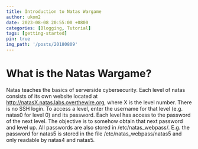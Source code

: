 ```yaml
---
title: Introduction to Natas Wargame
author: ukom2
date: 2023-08-08 20:55:00 +0800
categories: [Blogging, Tutorial]
tags: [getting-started]
pin: true
img_path: '/posts/20180809'
---
```


# What is the Natas Wargame?

Natas teaches the basics of serverside cybersecurity. Each level of natas consists of its own website located at http://natasX.natas.labs.overthewire.org, where X is the level number. There is no SSH login. To access a level, enter the username for that level (e.g. natas0 for level 0) and its password. Each level has access to the password of the next level. The objective is to somehow obtain that next password and level up. All passwords are also stored in /etc/natas_webpass/. E.g. the password for natas5 is stored in the file /etc/natas_webpass/natas5 and only readable by natas4 and natas5.

